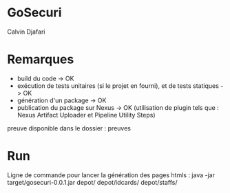 # GoSecuri

Calvin Djafari

# Remarques 

- build du code -> OK
- exécution de tests unitaires (si le projet en fourni), et de tests statiques -> OK
- génération d'un package -> OK
- publication du package sur Nexus -> OK (utilisation de plugin tels que : Nexus Artifact Uploader et Pipeline Utility Steps)

preuve disponible dans le dossier : preuves

# Run 

Ligne de commande pour lancer la génération des pages htmls : java -jar target/gosecuri-0.0.1.jar depot/ depot/idcards/ depot/staffs/
